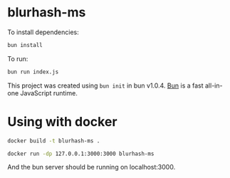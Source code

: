 # blurhash-ms

To install dependencies:

```bash
bun install
```

To run:

```bash
bun run index.js
```

This project was created using `bun init` in bun v1.0.4. [Bun](https://bun.sh) is a fast all-in-one JavaScript runtime.

# Using with docker

```bash
docker build -t blurhash-ms .
```

```bash
docker run -dp 127.0.0.1:3000:3000 blurhash-ms
```

And the bun server should be running on localhost:3000.

